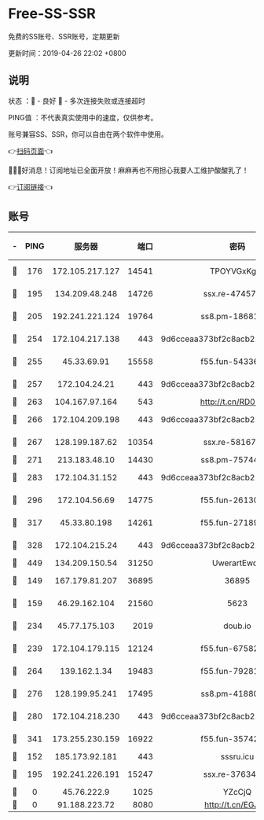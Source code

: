 # Free-SS-SSR

免费的SS账号、SSR账号，定期更新

更新时间：2019-04-26 22:02 +0800

## 说明

状态     ：🙂 - 良好 🙁 - 多次连接失败或连接超时

PING值   ：不代表真实使用中的速度，仅供参考。

账号兼容SS、SSR，你可以自由在两个软件中使用。

👉[扫码页面](https://liesauer.github.io/Free-SS-SSR/)👈

🎉🎉🎉好消息！订阅地址已全面开放！麻麻再也不用担心我要人工维护酸酸乳了！

👉[订阅链接](https://www.liesauer.net/yogurt/subscribe?ACCESS_TOKEN=DAYxR3mMaZAsaqUb)👈

## 账号

|-|PING|服务器|端口|密码|加密方式|区域|
|:----:|:----:|:-----:|-----:|:----:|:----:|:----:|
|🙂|176|172.105.217.127|14541|TPOYVGxKglpi|aes-256-cfb|JP|
|🙂|195|134.209.48.248|14726|ssx.re-47457092|aes-256-cfb|US|
|🙂|205|192.241.221.124|19764|ss8.pm-18681063|aes-256-cfb|US|
|🙂|254|172.104.217.138|443|9d6cceaa373bf2c8acb22e60b6a58be6|aes-256-cfb|US|
|🙂|255|45.33.69.91|15558|f55.fun-54336919|aes-256-cfb|US|
|🙂|257|172.104.24.21|443|9d6cceaa373bf2c8acb22e60b6a58be6|aes-256-cfb|US|
|🙂|263|104.167.97.164|543|http://t.cn/RD0D7sx|rc4-md5|CA|
|🙂|266|172.104.209.198|443|9d6cceaa373bf2c8acb22e60b6a58be6|aes-256-cfb|US|
|🙂|267|128.199.187.62|10354|ssx.re-58167399|aes-256-cfb|SG|
|🙂|271|213.183.48.10|14430|ss8.pm-75744161|rc4-md5|RU|
|🙂|283|172.104.31.152|443|9d6cceaa373bf2c8acb22e60b6a58be6|aes-256-cfb|US|
|🙂|296|172.104.56.69|14775|f55.fun-26130837|aes-256-cfb|SG|
|🙂|317|45.33.80.198|14261|f55.fun-27189216|aes-256-cfb|US|
|🙂|328|172.104.215.24|443|9d6cceaa373bf2c8acb22e60b6a58be6|aes-256-cfb|US|
|🙂|449|134.209.150.54|31250|UwerartEwqe|chacha20|IN|
|🙂|149|167.179.81.207|36895|36895|aes-256-cfb|JP|
|🙂|159|46.29.162.104|21560|5623|aes-128-ctr|RU|
|🙂|234|45.77.175.103|2019|doub.io|aes-128-ctr|SG|
|🙂|239|172.104.179.115|12124|f55.fun-67582155|aes-256-cfb|SG|
|🙂|264|139.162.1.34|19483|f55.fun-79281835|aes-256-cfb|SG|
|🙂|276|128.199.95.241|17495|ss8.pm-41880912|aes-256-cfb|SG|
|🙂|280|172.104.218.230|443|9d6cceaa373bf2c8acb22e60b6a58be6|aes-256-cfb|US|
|🙂|341|173.255.230.159|16922|f55.fun-35742732|aes-256-cfb|US|
|🙁|152|185.173.92.181|443|sssru.icu|rc4-md5|RU|
|🙁|195|192.241.226.191|15247|ssx.re-37634241|aes-256-cfb|US|
|🙁|0|45.76.222.9|1025|YZcCjQ|rc4-md5|JP|
|🙁|0|91.188.223.72|8080|http://t.cn/EGJIyrl|rc4-md5|RU|
